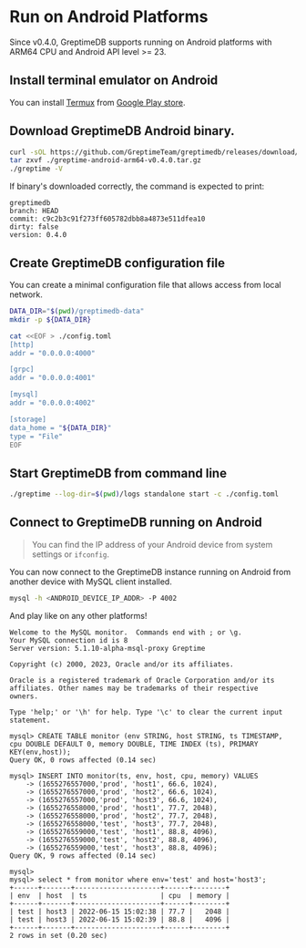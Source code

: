 # Run on Android Platforms

Since v0.4.0, GreptimeDB supports running on Android platforms with ARM64 CPU and Android API level >= 23.

## Install terminal emulator on Android

You can install [Termux](https://termux.dev/) from [Google Play store](https://play.google.com/store/apps/details?id=com.termux).


## Download GreptimeDB Android binary.

```bash
curl -sOL https://github.com/GreptimeTeam/greptimedb/releases/download/v0.4.0/greptime-android-arm64-v0.4.0.tar.gz
tar zxvf ./greptime-android-arm64-v0.4.0.tar.gz
./greptime -V
```

If binary's downloaded correctly, the command is expected to print:

```
greptimedb
branch: HEAD
commit: c9c2b3c91f273ff605782dbb8a4873e511dfea10
dirty: false
version: 0.4.0
```

## Create GreptimeDB configuration file 

You can create a minimal configuration file that allows access from local network.

```bash
DATA_DIR="$(pwd)/greptimedb-data"
mkdir -p ${DATA_DIR}

cat <<EOF > ./config.toml
[http]
addr = "0.0.0.0:4000"

[grpc]
addr = "0.0.0.0:4001"

[mysql]
addr = "0.0.0.0:4002"

[storage]
data_home = "${DATA_DIR}"
type = "File"
EOF
```

## Start GreptimeDB from command line

```bash
./greptime --log-dir=$(pwd)/logs standalone start -c ./config.toml
```

## Connect to GreptimeDB running on Android
> You can find the IP address of your Android device from system settings or `ifconfig`.

You can now connect to the GreptimeDB instance running on Android from another device with MySQL client installed.

```bash
mysql -h <ANDROID_DEVICE_IP_ADDR> -P 4002
```

And play like on any other platforms!
```
Welcome to the MySQL monitor.  Commands end with ; or \g.
Your MySQL connection id is 8
Server version: 5.1.10-alpha-msql-proxy Greptime

Copyright (c) 2000, 2023, Oracle and/or its affiliates.

Oracle is a registered trademark of Oracle Corporation and/or its
affiliates. Other names may be trademarks of their respective
owners.

Type 'help;' or '\h' for help. Type '\c' to clear the current input statement.

mysql> CREATE TABLE monitor (env STRING, host STRING, ts TIMESTAMP, cpu DOUBLE DEFAULT 0, memory DOUBLE, TIME INDEX (ts), PRIMARY KEY(env,host));
Query OK, 0 rows affected (0.14 sec)

mysql> INSERT INTO monitor(ts, env, host, cpu, memory) VALUES
    -> (1655276557000,'prod', 'host1', 66.6, 1024),
    -> (1655276557000,'prod', 'host2', 66.6, 1024),
    -> (1655276557000,'prod', 'host3', 66.6, 1024),
    -> (1655276558000,'prod', 'host1', 77.7, 2048),
    -> (1655276558000,'prod', 'host2', 77.7, 2048),
    -> (1655276558000,'test', 'host3', 77.7, 2048),
    -> (1655276559000,'test', 'host1', 88.8, 4096),
    -> (1655276559000,'test', 'host2', 88.8, 4096),
    -> (1655276559000,'test', 'host3', 88.8, 4096);
Query OK, 9 rows affected (0.14 sec)

mysql>
mysql> select * from monitor where env='test' and host='host3';
+------+-------+---------------------+------+--------+
| env  | host  | ts                  | cpu  | memory |
+------+-------+---------------------+------+--------+
| test | host3 | 2022-06-15 15:02:38 | 77.7 |   2048 |
| test | host3 | 2022-06-15 15:02:39 | 88.8 |   4096 |
+------+-------+---------------------+------+--------+
2 rows in set (0.20 sec)
```